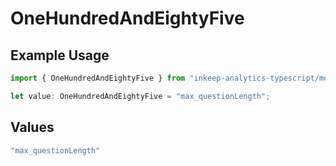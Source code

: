 # OneHundredAndEightyFive

## Example Usage

```typescript
import { OneHundredAndEightyFive } from "inkeep-analytics-typescript/models/operations";

let value: OneHundredAndEightyFive = "max_questionLength";
```

## Values

```typescript
"max_questionLength"
```